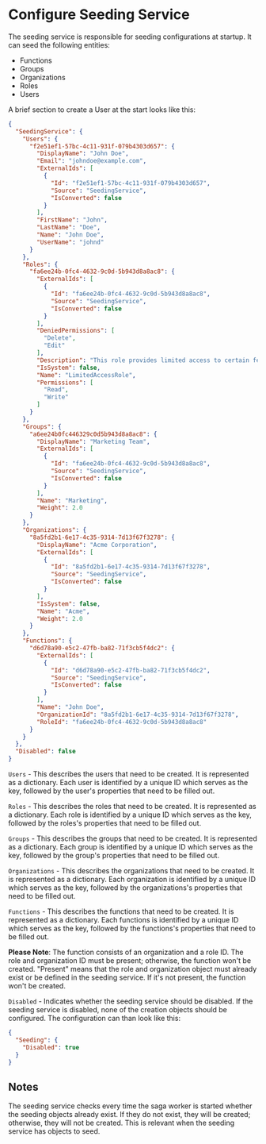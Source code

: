 # Configure Seeding Service

The seeding service is responsible for seeding configurations at startup. It can seed the following entities:

 * Functions
 * Groups
 * Organizations
 * Roles
 * Users 

A brief section to create a User at the start looks like this:

```json
{
  "SeedingService": {
    "Users": {
      "f2e51ef1-57bc-4c11-931f-079b4303d657": {
        "DisplayName": "John Doe",
        "Email": "johndoe@example.com",
        "ExternalIds": [
          {
            "Id": "f2e51ef1-57bc-4c11-931f-079b4303d657",
            "Source": "SeedingService",
            "IsConverted": false
          }
        ],
        "FirstName": "John",
        "LastName": "Doe",
        "Name": "John Doe",
        "UserName": "johnd"
      }
    },
    "Roles": {
      "fa6ee24b-0fc4-4632-9c0d-5b943d8a8ac8": {
        "ExternalIds": [
          {
            "Id": "fa6ee24b-0fc4-4632-9c0d-5b943d8a8ac8",
            "Source": "SeedingService",
            "IsConverted": false
          }
        ],
        "DeniedPermissions": [
          "Delete",
          "Edit"
        ],
        "Description": "This role provides limited access to certain features.",
        "IsSystem": false,
        "Name": "LimitedAccessRole",
        "Permissions": [
          "Read",
          "Write"
        ]
      }
    },
    "Groups": {
      "a6ee24b0fc446329c0d5b943d8a8ac8": {
        "DisplayName": "Marketing Team",
        "ExternalIds": [
          {
            "Id": "fa6ee24b-0fc4-4632-9c0d-5b943d8a8ac8",
            "Source": "SeedingService",
            "IsConverted": false
          }
        ],
        "Name": "Marketing",
        "Weight": 2.0
      }
    },
    "Organizations": {
      "8a5fd2b1-6e17-4c35-9314-7d13f67f3278": {
        "DisplayName": "Acme Corporation",
        "ExternalIds": [
          {
            "Id": "8a5fd2b1-6e17-4c35-9314-7d13f67f3278",
            "Source": "SeedingService",
            "IsConverted": false
          }
        ],
        "IsSystem": false,
        "Name": "Acme",
        "Weight": 2.0
      }
    },
    "Functions": {
      "d6d78a90-e5c2-47fb-ba82-71f3cb5f4dc2": {
        "ExternalIds": [
          {
            "Id": "d6d78a90-e5c2-47fb-ba82-71f3cb5f4dc2",
            "Source": "SeedingService",
            "IsConverted": false
          }
        ],
        "Name": "John Doe",
        "OrganizationId": "8a5fd2b1-6e17-4c35-9314-7d13f67f3278",
        "RoleId": "fa6ee24b-0fc4-4632-9c0d-5b943d8a8ac8"
      }
    }
  },
  "Disabled": false
}
```
`Users` - This describes the users that need to be created. It is represented as a dictionary. Each user is identified by a unique ID which serves as the key, followed by the user's properties that need to be filled out.

`Roles` - This describes the roles that need to be created. It is represented as a dictionary. Each role is identified by a unique ID which serves as the key, followed by the roles's properties that need to be filled out.

`Groups` - This describes the groups that need to be created. It is represented as a dictionary. Each group is identified by a unique ID which serves as the key, followed by the group's properties that need to be filled out.

`Organizations` - This describes the organizations that need to be created. It is represented as a dictionary. Each organization is identified by a unique ID which serves as the key, followed by the organizations's properties that need to be filled out.

`Functions` - This describes the functions that need to be created. It is represented as a dictionary. Each functions is identified by a unique ID which serves as the key, followed by the functions's properties that need to be filled out. 

**Please Note**: The function consists of an organization and a role ID. The role and organization ID must be present; otherwise, the function won't be created. "Present" means that the role and organization object must already exist or be defined in the seeding service. If it's not present, the function won't be created.

`Disabled` - Indicates whether the seeding service should be disabled. If the seeding service is disabled, none of the creation objects should be configured. The configuration can than look like this:

```json
{
  "Seeding": {
    "Disabled": true
  }
}
```

## Notes
The seeding service checks every time the saga worker is started whether the seeding objects already exist. If they do not exist, they will be created; otherwise, they will not be created. This is relevant when the seeding service has objects to seed.


